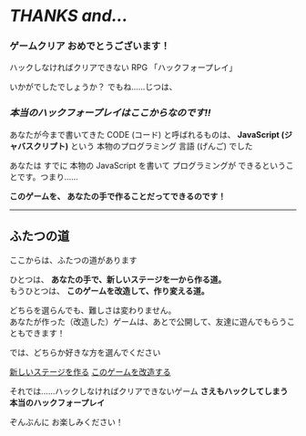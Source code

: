 # *THANKS and...*

### ゲームクリア おめでとうございます！

ハックしなければクリアできない RPG 「ハックフォープレイ」

いかがでしたでしょうか？ でもね……じつは、

### *本当のハックフォープレイはここからなのです!!*

あなたが今まで書いてきた CODE (コード) と呼ばれるものは、
**JavaScript (ジャバスクリプト)** という 本物のプログラミング 言語 (げんご) でした

あなたは すでに 本物の JavaScript を書いて
プログラミングが できるということです。つまり……

**このゲームを、 あなたの手で作ることだってできるのです！**

- - -

## ふたつの道

ここからは、ふたつの道があります

ひとつは、 **あなたの手で、新しいステージを一から作る道。**  
もうひとつは、 **このゲームを改造して、作り変える道。**

どちらを選らんでも、難しさは変わりません。  
あなたが作った（改造した）ゲームは、あとで公開して、友達に遊んでもらうこともできます！

では、どちらか好きな方を選んでください

[新しいステージを作る](https://kits.feeles.com/make-rpg.html)
[このゲームを改造する](stages/7/index.html)


それでは……ハックしなければクリアできないゲーム **さえもハックしてしまう
本当のハックフォープレイ**

ぞんぶんに お楽しみください！
